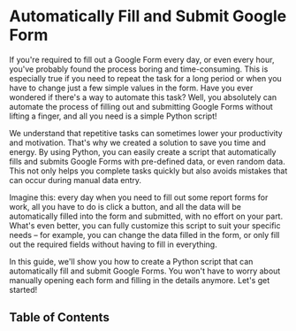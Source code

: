 
# Automatically Fill and Submit Google Form

If you're required to fill out a Google Form every day, or even every hour, you've probably found the process boring and time-consuming. This is especially true if you need to repeat the task for a long period or when you have to change just a few simple values in the form. Have you ever wondered if there's a way to automate this task? Well, you absolutely can automate the process of filling out and submitting Google Forms without lifting a finger, and all you need is a simple Python script!

We understand that repetitive tasks can sometimes lower your productivity and motivation. That's why we created a solution to save you time and energy. By using Python, you can easily create a script that automatically fills and submits Google Forms with pre-defined data, or even random data. This not only helps you complete tasks quickly but also avoids mistakes that can occur during manual data entry.

Imagine this: every day when you need to fill out some report forms for work, all you have to do is click a button, and all the data will be automatically filled into the form and submitted, with no effort on your part. What's even better, you can fully customize this script to suit your specific needs – for example, you can change the data filled in the form, or only fill out the required fields without having to fill in everything.

In this guide, we'll show you how to create a Python script that can automatically fill and submit Google Forms. You won't have to worry about manually opening each form and filling in the details anymore. Let's get started!

## Table of Contents


